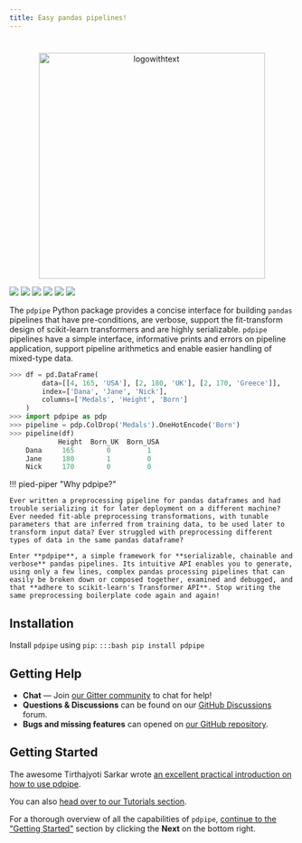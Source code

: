 ```yaml
---
title: Easy pandas pipelines!
---
```

#
<p align="center">
    <img src="https://pdpipe.readthedocs.io/en/latest/images/pdpipe_row.png" alt="logowithtext" width="400px" style="display: block; margin-left: auto; margin-right: auto"/>
</p>


[![](https://img.shields.io/pypi/v/pdpipe.svg)](https://pypi.org/project/pdpipe)
[![](https://pepy.tech/badge/pdpipe)](https://pepy.tech/project/pdpipe)
[![](https://github.com/pdpipe/pdpipe/actions/workflows/test.yml/badge.svg)](https://github.com/pdpipe/pdpipe/actions/workflows/test.yml)
[![](https://codecov.io/github/pdpipe/pdpipe/coverage.svg?branch=master)](https://codecov.io/github/pdpipe/pdpipe?branch=master)
[![](https://www.codefactor.io/repository/github/pdpipe/pdpipe/badge?style=plastic)](https://www.codefactor.io/repository/github/pdpipe/pdpipe)
[![](https://img.shields.io/badge/License-MIT-ff69b4.svg)](https://pypi.python.org/pypi/pdpipe)
<!-- [![](https://img.shields.io/pypi/pyversions/pdpipe.svg)](https://pypi.org/project/pdpipe) -->


The `pdpipe` Python package provides a concise interface for building `pandas`
pipelines that have pre-conditions, are verbose, support the fit-transform
design of scikit-learn transformers and are highly serializable. `pdpipe`
pipelines have a simple interface, informative prints and errors on pipeline
application, support pipeline arithmetics and enable easier handling of
mixed-type data.

```py
>>> df = pd.DataFrame(
        data=[[4, 165, 'USA'], [2, 180, 'UK'], [2, 170, 'Greece']],
        index=['Dana', 'Jane', 'Nick'],
        columns=['Medals', 'Height', 'Born']
    )
>>> import pdpipe as pdp
>>> pipeline = pdp.ColDrop('Medals').OneHotEncode('Born')
>>> pipeline(df)
            Height  Born_UK  Born_USA
    Dana     165        0         1
    Jane     180        1         0
    Nick     170        0         0
```

!!! pied-piper "Why pdpipe?"

    Ever written a preprocessing pipeline for pandas dataframes and had trouble serializing it for later deployment on a different machine? Ever needed fit-able preprocessing transformations, with tunable parameters that are inferred from training data, to be used later to transform input data? Ever struggled with preprocessing different types of data in the same pandas dataframe?

    Enter **pdpipe**, a simple framework for **serializable, chainable and verbose** pandas pipelines. Its intuitive API enables you to generate, using only a few lines, complex pandas processing pipelines that can easily be broken down or composed together, examined and debugged, and that **adhere to scikit-learn's Transformer API**. Stop writing the same preprocessing boilerplate code again and again!

## Installation

Install `pdpipe` using `pip`: `:::bash pip install pdpipe`

## Getting Help

* **Chat** — Join [our Gitter community](https://gitter.im/pdpipe/community) to chat for help!
* **Questions & Discussions** can be found on our [GitHub Discussions](https://github.com/pdpipe/pdpipe/discussions) forum.
* **Bugs and missing features** can opened on [our GitHub repository](https://github.com/pdpipe/pdpipe/issues).

## Getting Started

The awesome Tirthajyoti Sarkar wrote [an excellent practical introduction on how to use pdpipe](https://tirthajyoti.github.io/Notebooks/Pandas-pipeline-with-pdpipe).

You can also [head over to our Tutorials section](https://pdpipe.readthedocs.io/en/latest/tutorials/).

For a thorough overview of all the capabilities of `pdpipe`, [continue to the "Getting Started"](https://pdpipe.readthedocs.io/en/latest/starting/install/) section by clicking the **Next** on the bottom right.
